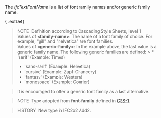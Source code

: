 The _IfcTextFontName_ is a list of font family names and/or generic family name.

{ .extDef}
> NOTE&nbsp; Definition according to Cascading Style Sheets, level 1  
> Values of **&lt;family-name&gt;**: The name of a font family of choice. For example, "gill" and "helvetica" are font families.  
> Values of **&lt;generic-family&gt;**: In the example above, the last value is a generic family name. The following generic families are defined: > * 'serif' (Example: Times)
> * 'sans-serif' (Example: Helvetica)
> * 'cursive' (Example: Zapf-Chancery)
> * 'fantasy' (Example: Western)
> * 'monospace' (Example: Courier)

  
> It is encouraged to offer a generic font family as a last alternative.

> NOTE&nbsp; Type adopted from **font-family** defined in [CSS-1](../../../bibliography.htm#CSS1).

> HISTORY&nbsp; New type in IFC2x2 Add2.
